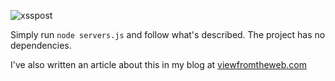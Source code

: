 ![xsspost](https://user-images.githubusercontent.com/6660327/236696153-a55bbf2b-bb09-43f5-8fbc-64c1deaf997c.gif)


Simply run `node servers.js` and follow what's described.
The project has no dependencies.

I've also written an article about this in my blog at [viewfromtheweb.com](https://world.hey.com/ricardo.tavares/xss-in-json-post-requests-demo-included-4f2fbbe1) 
